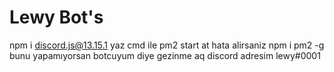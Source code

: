 # Lewy Bot's 
npm i discord.js@13.15.1 yaz 
cmd ile pm2 start at hata alirsaniz npm i pm2 -g
bunu yapamıyorsan botcuyum diye gezinme aq discord adresim lewy#0001
